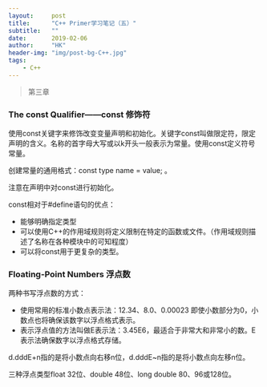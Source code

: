 ```yaml
---
layout:     post
title:      "C++ Primer学习笔记（五）"
subtitle:   ""
date:       2019-02-06
author:     "HK"
header-img: "img/post-bg-C++.jpg"
tags:
    - C++
---
```


> 第三章

### The const Qualifier——const 修饰符

使用const关键字来修饰改变变量声明和初始化。关键字const叫做限定符，限定声明的含义。名称的首字母大写或以k开头一般表示为常量。使用const定义符号常量。

创建常量的通用格式：const type name = value; 。

注意在声明中对const进行初始化。

const相对于#define语句的优点：
- 能够明确指定类型
- 可以使用C++的作用域规则将定义限制在特定的函数或文件。（作用域规则描述了名称在各种模块中的可知程度）
- 可以将const用于更复杂的类型。

### Floating-Point Numbers 浮点数

两种书写浮点数的方式：
- 使用常用的标准小数点表示法：12.34、8.0、0.00023 即使小数部分为0，小数点也将确保该数字以浮点格式表示。
- 表示浮点值的方法叫做E表示法：3.45E6，最适合于非常大和非常小的数。E表示法确保数字以浮点格式存储。

d.dddE+n指的是将小数点向右移n位，d.dddE~n指的是将小数点向左移n位。

三种浮点类型float 32位、double 48位、long double 80、96或128位。

